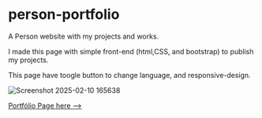 # person-portfolio
A Person website with my projects and works.

I made this page with simple front-end (html,CSS, and bootstrap) to publish my projects.

This page have toogle button to change language, and responsive-design.

![Screenshot 2025-02-10 165638](https://github.com/user-attachments/assets/096210fb-ad42-4b47-abe4-78e48b29f5d5)

[Portfólio Page here -->](https://arthursp.com.br/) 
